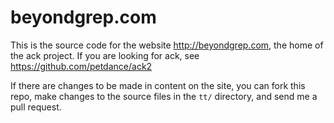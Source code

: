 # beyondgrep.com

This is the source code for the website http://beyondgrep.com, the
home of the ack project.  If you are looking for ack, see
https://github.com/petdance/ack2

If there are changes to be made in content on the site, you can
fork this repo, make changes to the source files in the `tt/`
directory, and send me a pull request.

